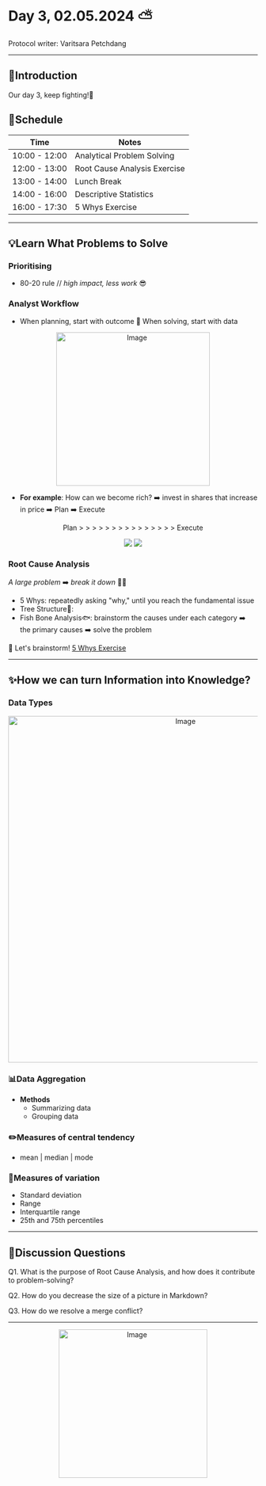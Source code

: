 # Day 3, 02.05.2024 ⛅
Protocol writer: Varitsara Petchdang

---
## __🌱Introduction__
Our day 3, keep fighting!💪

## __🔎Schedule__ 
|Time|Notes|
|---|---|
|10:00 - 12:00|Analytical Problem Solving|
|12:00 - 13:00|Root Cause Analysis Exercise|
|13:00 - 14:00|Lunch Break| 
|14:00 - 16:00|Descriptive Statistics|   
|16:00 - 17:30|5 Whys Exercise| 

---
## __💡Learn What Problems to Solve__ 
### Prioritising
  * 80-20 rule // *high impact, less work* 😎
### Analyst Workflow
  * When planning, start with outcome 🔄 When solving, start with data

<p align="center">
<img src="https://github.com/neuefische/cgn-analytics-24-2-daily-protocol/assets/167996888/62bb6f48-a0e3-40ef-ac5e-16c0c0492d57" alt="Image" width="310">
</p>
 
 * **For example**: How can we become rich? ➡️ invest in shares that increase in price ➡️ Plan ➡️ Execute

<p align="center">
Plan >  >  >  >  >  >  >  >  >  >  >  >  >  >  > Execute
</p>

<p align="center">
<img src="https://github.com/neuefische/cgn-analytics-24-2-daily-protocol/assets/167996888/4342aa84-8723-4a91-80fb-643b4c366d2b"> <img src="https://github.com/neuefische/cgn-analytics-24-2-daily-protocol/assets/167996888/aada1f62-6b5b-447a-8258-9d1d34bbc2ee">
</p>

### Root Cause Analysis
*A large problem* ➡️ *break it down* 🧩🧩
  
* 5 Whys: repeatedly asking "why," until you reach the fundamental issue
* Tree Structure🌳: 
* Fish Bone Analysis🐟: brainstorm the causes under each category ➡️ the primary causes ➡️ solve the problem

🧠 Let's brainstorm!
[5 Whys Exercise](https://docs.google.com/document/d/1OBPGiOC54E235v59bMYZtl_2I6QtZAB1NtsKcVcClFw/edit)

---
## __✨How we can turn Information into Knowledge?__ 
### Data Types 

<p align="center">
<img src="https://github.com/neuefische/cgn-analytics-24-2-daily-protocol/assets/167996888/322f810f-200d-49e0-9f11-f822c0b0c97b" alt="Image" width="700">
</p>

### 📊Data Aggregation
* **Methods**
  * Summarizing data
  * Grouping data 

### ✏️Measures of central tendency
* mean | median | mode

### 📐Measures of variation
* Standard deviation
* Range
* Interquartile range
* 25th and 75th percentiles

---
## __💬Discussion Questions__

Q1. What is the purpose of Root Cause Analysis, and how does it contribute to problem-solving?  

Q2. How do you decrease the size of a picture in Markdown?

Q3. How do we resolve a merge conflict?  

---
<p align="center">
<img src="https://media.giphy.com/media/KTiZQrPThfXKPp6vCp/giphy.gif" alt="Image" width="300">
</p>
